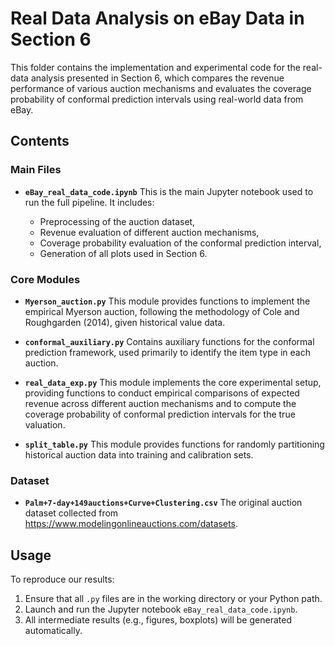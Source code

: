 # Real Data Analysis on eBay Data in Section 6

This folder contains the implementation and experimental code for the real-data analysis presented in Section 6, which compares the revenue performance of various auction mechanisms and evaluates the coverage probability of conformal prediction intervals using real-world data from eBay.

## Contents

### Main Files

* **`eBay_real_data_code.ipynb`**
  This is the main Jupyter notebook used to run the full pipeline. It includes:

  * Preprocessing of the auction dataset,
  * Revenue evaluation of different auction mechanisms,
  * Coverage probability evaluation of the conformal prediction interval,
  * Generation of all plots used in Section 6.

### Core Modules

* **`Myerson_auction.py`**
  This module provides functions to implement the empirical Myerson auction, following the methodology of Cole and Roughgarden (2014), given historical value data.

* **`conformal_auxiliary.py`**
  Contains auxiliary functions for the conformal prediction framework, used primarily to identify the item type in each auction.

* **`real_data_exp.py`**
  This module implements the core experimental setup, providing functions to conduct empirical comparisons of expected revenue across different auction mechanisms and to compute the coverage probability of conformal prediction intervals for the true valuation.

* **`split_table.py`**
  This module provides functions for randomly partitioning historical auction data into training and calibration sets.

### Dataset

* **`Palm+7-day+149auctions+Curve+Clustering.csv`**
  The original auction dataset collected from https://www.modelingonlineauctions.com/datasets. 

## Usage

To reproduce our results:

1. Ensure that all `.py` files are in the working directory or your Python path.
2. Launch and run the Jupyter notebook `eBay_real_data_code.ipynb`.
3. All intermediate results (e.g., figures, boxplots) will be generated automatically.


